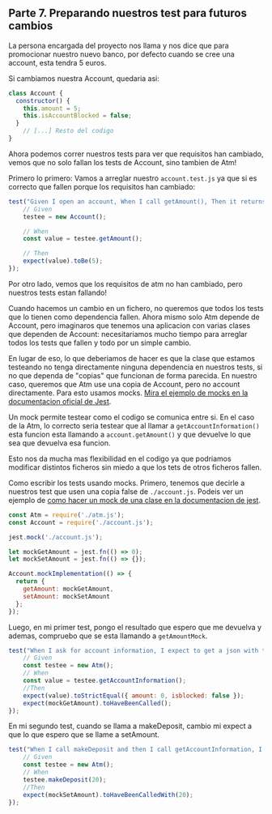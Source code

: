 ## Parte 7. Preparando nuestros test para futuros cambios
La persona encargada del proyecto nos llama y nos dice que para promocionar nuestro nuevo banco, por defecto cuando se cree una account, esta tendra 5 euros.

Si cambiamos nuestra Account, quedaria asi:
```javascript
class Account {
  constructor() {
    this.amount = 5;
    this.isAccountBlocked = false;
  }
    // [...] Resto del codigo
}
```

Ahora podemos correr nuestros tests para ver que requisitos han cambiado, vemos que no solo fallan los tests de Account, sino tambien de Atm!

Primero lo primero: Vamos a arreglar nuestro `account.test.js` ya que si es correcto que fallen porque los requisitos han cambiado:

```javascript
test("Given I open an account, When I call getAmount(), Then it returns 5", () => {
    // Given
    testee = new Account();

    // When
    const value = testee.getAmount();

    // Then
    expect(value).toBe(5);
});
```

Por otro lado, vemos que los requisitos de atm no han cambiado, pero nuestros tests estan fallando!

Cuando hacemos un cambio en un fichero, no queremos que todos los tests que lo tienen como dependencia fallen. Ahora mismo solo Atm depende de Account, pero imaginaros que tenemos una aplicacion con varias clases que dependen de Account: necesitariamos mucho tiempo para arreglar todos los tests que fallen y todo por un simple cambio.

En lugar de eso, lo que deberiamos de hacer es que la clase que estamos testeando no tenga directamente ninguna dependencia en nuestros tests, si no que dependa de "copias" que funcionan de forma parecida. En nuestro caso, queremos que Atm use una copia de Account, pero no account directamente. Para esto usamos mocks. [Mira el ejemplo de mocks en la documentacion oficial de Jest](https://jestjs.io/docs/mock-functions#mocking-modules).

Un mock permite testear como el codigo se comunica entre si. En el caso de la Atm, lo correcto seria testear que al llamar a `getAccountInformation()` esta funcion esta llamando a `account.getAmount()` y que devuelve lo que sea que devuelva esa funcion.

Esto nos da mucha mas flexibilidad en el codigo ya que podriamos modificar distintos ficheros sin miedo a que los tets de otros ficheros fallen.

Como escribir los tests usando mocks. Primero, tenemos que decirle a nuestros test que usen una copia false de `./account.js`. Podeis ver un ejemplo de [como hacer un mock de una clase en la documentacion de jest](https://jestjs.io/docs/mock-function-api#mockfnmockimplementationfn).
```javascript
const Atm = require('./atm.js');
const Account = require('./account.js');

jest.mock('./account.js');

let mockGetAmount = jest.fn(() => 0);
let mockSetAmount = jest.fn(() => {});

Account.mockImplementation(() => {
  return {
    getAmount: mockGetAmount,
    setAmount: mockSetAmount
  };
});
```

Luego, en mi primer test, pongo el resultado que espero que me devuelva y ademas, compruebo que se esta llamando a `getAmountMock`.
```javascript
test("When I ask for account information, I expect to get a json with the expected information", () => {
    // Given
    const testee = new Atm();
    // When
    const value = testee.getAccountInformation();
    //Then
    expect(value).toStrictEqual({ amount: 0, isblocked: false });
    expect(mockGetAmount).toHaveBeenCalled();
});
```

En mi segundo test, cuando se llama a makeDeposit, cambio mi expect a que lo que espero que se llame a setAmount. 

```javascript
test("When I call makeDeposit and then I call getAccountInformation, I expect to get a json with the expected information", () => {
    // Given
    const testee = new Atm();
    // When
    testee.makeDeposit(20);
    //Then
    expect(mockSetAmount).toHaveBeenCalledWith(20);
});
```

